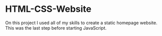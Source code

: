 # HTML-CSS-Website
On this project I used all of my skills to create a static homepage website. This was the last step before starting JavaScript.
